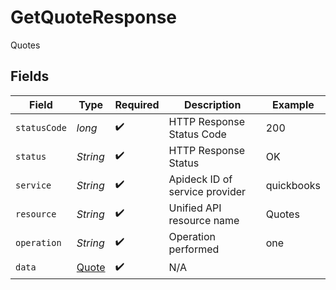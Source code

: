 # GetQuoteResponse

Quotes


## Fields

| Field                                     | Type                                      | Required                                  | Description                               | Example                                   |
| ----------------------------------------- | ----------------------------------------- | ----------------------------------------- | ----------------------------------------- | ----------------------------------------- |
| `statusCode`                              | *long*                                    | :heavy_check_mark:                        | HTTP Response Status Code                 | 200                                       |
| `status`                                  | *String*                                  | :heavy_check_mark:                        | HTTP Response Status                      | OK                                        |
| `service`                                 | *String*                                  | :heavy_check_mark:                        | Apideck ID of service provider            | quickbooks                                |
| `resource`                                | *String*                                  | :heavy_check_mark:                        | Unified API resource name                 | Quotes                                    |
| `operation`                               | *String*                                  | :heavy_check_mark:                        | Operation performed                       | one                                       |
| `data`                                    | [Quote](../../models/components/Quote.md) | :heavy_check_mark:                        | N/A                                       |                                           |